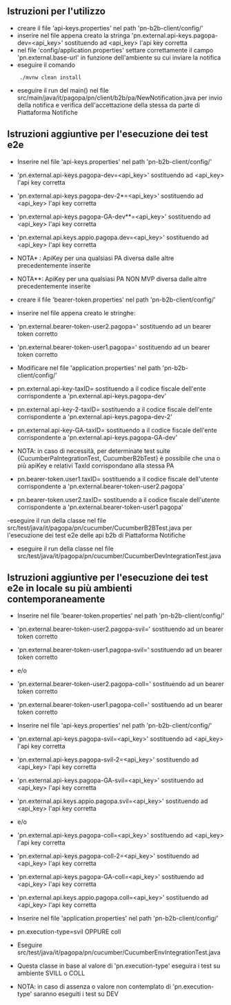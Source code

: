 ## Istruzioni per l'utilizzo
- creare il file 'api-keys.properties' nel path 'pn-b2b-client/config/'
- inserire nel file appena creato la stringa 'pn.external.api-keys.pagopa-dev=<api_key>' sostituendo ad <api_key> l'api key corretta
- nel file 'config/application.properties' settare correttamente il campo 'pn.external.base-url' in funzione dell'ambiente su cui inviare la notifica
- eseguire il comando
```
    ./mvnw clean install
```
- eseguire il run del main() nel file src/main/java/it/pagopa/pn/client/b2b/pa/NewNotification.java
  per invio della notifica e verifica dell'accettazione della stessa da parte di Piattaforma Notifiche

## Istruzioni aggiuntive per l'esecuzione dei test e2e
- Inserire nel file 'api-keys.properties' nel path 'pn-b2b-client/config/'
- 'pn.external.api-keys.pagopa-dev=<api_key>' sostituendo ad <api_key> l'api key corretta
- 'pn.external.api-keys.pagopa-dev-2*=<api_key>' sostituendo ad <api_key> l'api key corretta
- 'pn.external.api-keys.pagopa-GA-dev**=<api_key>' sostituendo ad <api_key> l'api key corretta
- 'pn.external.api.keys.appio.pagopa.dev=<api_key>' sostituendo ad <api_key> l'api key corretta
- NOTA* : ApiKey per una qualsiasi PA diversa dalle altre precedentemente inserite
- NOTA**: ApiKey per una qualsiasi PA NON MVP diversa dalle altre precedentemente inserite

- creare il file 'bearer-token.properties' nel path 'pn-b2b-client/config/'
- inserire nel file appena creato le stringhe: 
- 'pn.external.bearer-token-user2.pagopa=<bearer-token>' sostituendo ad <bearer-token> un bearer token corretto 
- 'pn.external.bearer-token-user1.pagopa=<bearer-token>' sostituendo ad <bearer-token> un bearer token corretto

- Modificare nel file 'application.properties' nel path 'pn-b2b-client/config/'
- pn.external.api-key-taxID=<TaxID> sostituendo a <TaxID> il codice fiscale dell'ente corrispondente a 'pn.external.api-keys.pagopa-dev'
- pn.external.api-key-2-taxID=<TaxID> sostituendo a <TaxID> il codice fiscale dell'ente corrispondente a 'pn.external.api-keys.pagopa-dev-2' 
- pn.external.api-key-GA-taxID=<TaxID> sostituendo a <TaxID> il codice fiscale dell'ente corrispondente a 'pn.external.api-keys.pagopa-GA-dev'
- NOTA: in caso di necessità, per determinate test suite {CucumberPaIntegrationTest, CucumberB2bTest} è possibile che una o più apiKey e relativi TaxId corrispondano alla stessa PA
- pn.bearer-token.user1.taxID=<TaxID> sostituendo a <TaxID> il codice fiscale dell'utente corrispondente a 'pn.external.bearer-token-user2.pagopa' 
- pn.bearer-token.user2.taxID=<TaxID> sostituendo a <TaxID> il codice fiscale dell'utente corrispondente a 'pn.external.bearer-token-user1.pagopa'

-eseguire il run della classe nel file src/test/java/it/pagopa/pn/cucumber/CucumberB2BTest.java
  per l'esecuzione dei test e2e delle api b2b di Piattaforma Notifiche
- eseguire il run della classe nel file src/test/java/it/pagopa/pn/cucumber/CucumberDevIntegrationTest.java 

## Istruzioni aggiuntive per l'esecuzione dei test e2e in locale su più ambienti contemporaneamente
- Inserire nel file 'bearer-token.properties' nel path 'pn-b2b-client/config/'
- 'pn.external.bearer-token-user2.pagopa-svil=<bearer-token>' sostituendo ad <bearer-token> un bearer token corretto
- 'pn.external.bearer-token-user1.pagopa-svil=<bearer-token>' sostituendo ad <bearer-token> un bearer token corretto 
- e/o
- 'pn.external.bearer-token-user2.pagopa-coll=<bearer-token>' sostituendo ad <bearer-token> un bearer token corretto
- 'pn.external.bearer-token-user1.pagopa-coll=<bearer-token>' sostituendo ad <bearer-token> un bearer token corretto

- Inserire nel file 'api-keys.properties' nel path 'pn-b2b-client/config/'
- 'pn.external.api-keys.pagopa-svil=<api_key>' sostituendo ad <api_key> l'api key corretta
- 'pn.external.api-keys.pagopa-svil-2=<api_key>' sostituendo ad <api_key> l'api key corretta
- 'pn.external.api-keys.pagopa-GA-svil=<api_key>' sostituendo ad <api_key> l'api key corretta
- 'pn.external.api.keys.appio.pagopa.svil=<api_key>' sostituendo ad <api_key> l'api key corretta
- e/o
- 'pn.external.api-keys.pagopa-coll=<api_key>' sostituendo ad <api_key> l'api key corretta
- 'pn.external.api-keys.pagopa-coll-2=<api_key>' sostituendo ad <api_key> l'api key corretta
- 'pn.external.api-keys.pagopa-GA-coll=<api_key>' sostituendo ad <api_key> l'api key corretta
- 'pn.external.api.keys.appio.pagopa.coll=<api_key>' sostituendo ad <api_key> l'api key corretta

- Inserire nel file 'application.properties' nel path 'pn-b2b-client/config/'
- pn.execution-type=svil OPPURE coll 
- Eseguire src/test/java/it/pagopa/pn/cucumber/CucumberEnvIntegrationTest.java
- Questa classe in base al valore di 'pn.execution-type' eseguira i test su ambiente SVILL o COLL
- NOTA: in caso di assenza o valore non contemplato di 'pn.execution-type' saranno eseguiti i test su DEV
